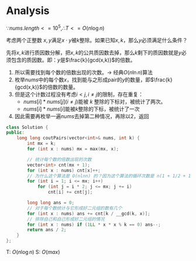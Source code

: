 # Analysis
$\because nums.length <= 10^5, \therefore T<=O(n\log n)$

考虑两个正整数 $x,y$满足$x\cdot y$被$k$整除。如果已知$x,k$，那么$y$必须满足什么条件？

先将$x,k$进行质因数分解，把$x,k$的公共质因数去掉，那么$k$剩下的质因数就是$y$必须包含的质因数。即：$y$是$\frac{k}{gcd(x,k)}$的倍数。

1. 所以需要找到每个数的倍数出现的次数。-> 经典$O(n\ln n)$算法
2. 枚举$nums$中的每个数$x$，找到能与之形成pair的$y$的数量，即$\frac{k}{gcd(x,k)}$的倍数的数量。
3. 但是这个计数过程没有考虑$i<j,i\neq j$的限制，存在重复：
	- $nums[i] * nums[j](i\neq j)$能被 $k$ 整除的下标对，被统计了两次。
	- $nums[i] * nums[i]$能被$k$整除的下标，被统计了一次
4. 因此需要再枚举一遍$nums$去掉第二种情况，再除以2，返回


```cpp
class Solution {
public:
    long long coutPairs(vector<int>& nums, int k) {
        int mx = k;
        for (int x : nums) mx = max(mx, x);

        // 统计每个数的倍数出现的次数
        vector<int> cnt(mx + 1);
        for (int x : nums) cnt[x]++;
        // 为什么这个算法是 O(nlnn) 的？因为这个算法的循环次数是 n(1 + 1/2 + 1/3 + ...)，由调和级数可知括号内趋向 lnn
        for (int i = 1; i <= mx; i++) 
			for (int j = i * 2; j <= mx; j += i) 
				cnt[i] += cnt[j];

        long long ans = 0;
        // 对于每个数统计与它形成好二元组的数有几个
        for (int x : nums) ans += cnt[k / __gcd(k, x)];
        // 排除自己和自己形成好二元组的情况
        for (int x : nums) if (1LL * x * x % k == 0) ans--;
        return ans / 2;
    }
};
```

T: $O(n\log n)$
S: $O(max)$